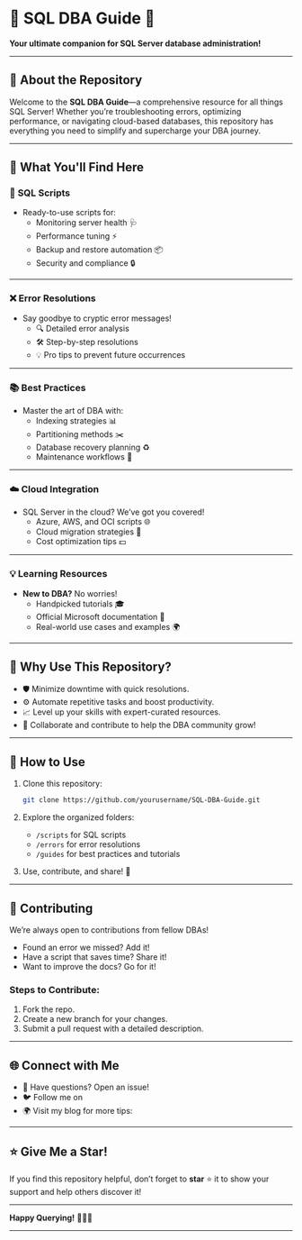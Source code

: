 # 🌟 **SQL DBA Guide** 🌟  
**Your ultimate companion for SQL Server database administration!**  

---

## 🚀 **About the Repository**
Welcome to the **SQL DBA Guide**—a comprehensive resource for all things SQL Server! Whether you’re troubleshooting errors, optimizing performance, or navigating cloud-based databases, this repository has everything you need to simplify and supercharge your DBA journey.  

---

## 📂 **What You'll Find Here**  

### 📜 **SQL Scripts**
- Ready-to-use scripts for:
  - Monitoring server health 🩺  
  - Performance tuning ⚡  
  - Backup and restore automation 📦  
  - Security and compliance 🔒  

---

### ❌ **Error Resolutions**
- Say goodbye to cryptic error messages!  
  - 🔍 Detailed error analysis  
  - 🛠️ Step-by-step resolutions  
  - 💡 Pro tips to prevent future occurrences  

---

### 📚 **Best Practices**
- Master the art of DBA with:  
  - Indexing strategies 📊  
  - Partitioning methods ✂️  
  - Database recovery planning ♻️  
  - Maintenance workflows 🧰  

---

### ☁️ **Cloud Integration**
- SQL Server in the cloud? We’ve got you covered!  
  - Azure, AWS, and OCI scripts 🌐  
  - Cloud migration strategies 🚢  
  - Cost optimization tips 💵  

---

### 💡 **Learning Resources**
- **New to DBA?** No worries!  
  - Handpicked tutorials 🎓  
  - Official Microsoft documentation 📖  
  - Real-world use cases and examples 🌍  

---

## 🎯 **Why Use This Repository?**
- 🛡️ Minimize downtime with quick resolutions.  
- ⚙️ Automate repetitive tasks and boost productivity.  
- 📈 Level up your skills with expert-curated resources.  
- 🤝 Collaborate and contribute to help the DBA community grow!  

---

## 🔧 **How to Use**  
1. Clone this repository:  
   ```bash
   git clone https://github.com/yourusername/SQL-DBA-Guide.git
   ```  
2. Explore the organized folders:  
   - `/scripts` for SQL scripts  
   - `/errors` for error resolutions  
   - `/guides` for best practices and tutorials  

3. Use, contribute, and share! 🎉  

---

## 🤝 **Contributing**  
We’re always open to contributions from fellow DBAs!  
- Found an error we missed? Add it!  
- Have a script that saves time? Share it!  
- Want to improve the docs? Go for it!  

### **Steps to Contribute:**  
1. Fork the repo.  
2. Create a new branch for your changes.  
3. Submit a pull request with a detailed description.  

---

## 🌐 **Connect with Me**
- 💬 Have questions? Open an issue!  
- 🐦 Follow me on 
- 🌍 Visit my blog for more tips: 

---

## ⭐ **Give Me a Star!**
If you find this repository helpful, don’t forget to **star** ⭐ it to show your support and help others discover it!  

---

**Happy Querying!** 🧑‍💻🎉  

--- 

